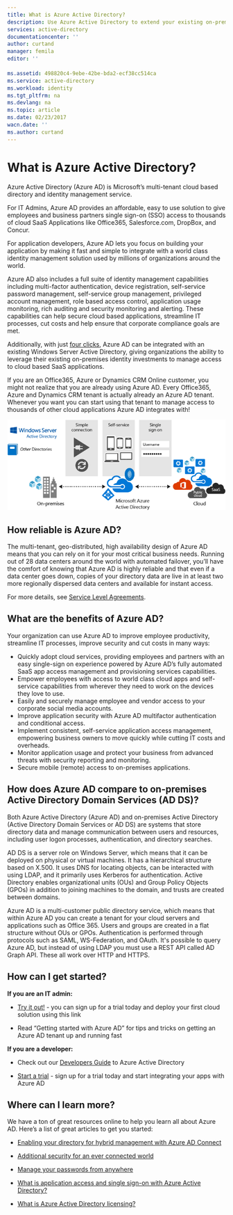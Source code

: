 ```yaml
---
title: What is Azure Active Directory?
description: Use Azure Active Directory to extend your existing on-premises identities into the cloud or develop Azure AD integrated applications.
services: active-directory
documentationcenter: ''
author: curtand
manager: femila
editor: ''

ms.assetid: 498820c4-9ebe-42be-bda2-ecf38cc514ca
ms.service: active-directory
ms.workload: identity
ms.tgt_pltfrm: na
ms.devlang: na
ms.topic: article
ms.date: 02/23/2017
wacn.date: ''
ms.author: curtand
---
```


# What is Azure Active Directory?
Azure Active Directory (Azure AD) is Microsoft’s multi-tenant cloud based directory and identity management service.

For IT Admins, Azure AD provides an affordable, easy to use solution to give employees and business partners single sign-on (SSO) access to thousands of cloud SaaS Applications like Office365, Salesforce.com, DropBox, and Concur.

For application developers, Azure AD lets you focus on building your application by making it fast and simple to integrate with a world class identity management solution used by millions of organizations around the world.

Azure AD also includes a full suite of identity management capabilities including multi-factor authentication, device registration, self-service password management, self-service group management, privileged account management, role based access control, application usage monitoring, rich auditing and security monitoring and alerting. These capabilities can help secure cloud based applications, streamline IT processes, cut costs and help ensure that corporate compliance goals are met.

Additionally, with just [four clicks](/documentation/articles/active-directory-aadconnect-get-started-express/), Azure AD can be integrated with an existing Windows Server Active Directory, giving organizations the ability to leverage their existing on-premises identity investments to manage access to cloud based SaaS applications.

If you are an Office365, Azure or Dynamics CRM Online customer, you might not realize that you are already using Azure AD. Every Office365, Azure and Dynamics CRM tenant is actually already an Azure AD tenant. Whenever you want you can start using that tenant to manage access to thousands of other cloud applications Azure AD integrates with!

![Azure AD Connect Stack](./media/active-directory-whatis/Azure_Active_Directory.png)

## How reliable is Azure AD?
The multi-tenant, geo-distributed, high availability design of Azure AD means that you can rely on it for your most critical business needs. Running out of 28 data centers around the world with automated failover, you’ll have the comfort of knowing that Azure AD is highly reliable and that even if a data center goes down, copies of your directory data are live in at least two more regionally dispersed data centers and available for instant access.

For more details, see [Service Level Agreements](https://www.azure.cn/support/legal/sla/).

## What are the benefits of Azure AD?
Your organization can use Azure AD to improve employee productivity, streamline IT processes, improve security and cut costs in many ways:

- Quickly adopt cloud services, providing employees and partners with an easy single-sign on experience powered by Azure AD’s fully automated SaaS app access management and provisioning services capabilities.
- Empower employees with access to world class cloud apps and self-service capabilities from wherever they need to work on the devices they love to use.
- Easily and securely manage employee and vendor access to your corporate social media accounts.
- Improve application security with Azure AD multifactor authentication and conditional access.
- Implement consistent, self-service application access management, empowering business owners to move quickly while cutting IT costs and overheads.
- Monitor application usage and protect your business from advanced threats with security reporting and monitoring.
- Secure mobile (remote) access to on-premises applications.

## How does Azure AD compare to on-premises Active Directory Domain Services (AD DS)?

Both Azure Active Directory (Azure AD) and on-premises Active Directory (Active Directory Domain Services or AD DS) are systems that store directory data and manage communication between users and resources, including user logon processes, authentication, and directory searches.

AD DS is a server role on Windows Server, which means that it can be deployed on physical or virtual machines. It has a hierarchical structure based on X.500. It uses DNS for locating objects, can be interacted with using LDAP, and it primarily uses Kerberos for authentication. Active Directory enables organizational units (OUs) and Group Policy Objects (GPOs) in addition to joining machines to the domain, and trusts are created between domains.

Azure AD is a multi-customer public directory service, which means that within Azure AD you can create a tenant for your cloud servers and applications such as Office 365. Users and groups are created in a flat structure without OUs or GPOs. Authentication is performed through protocols such as SAML, WS-Federation, and OAuth. It's possible to query Azure AD, but instead of using LDAP you must use a REST API called AD Graph API. These all work over HTTP and HTTPS.

## How can I get started?

**If you are an IT admin:**

- [Try it out!](./index.md) - you can sign up for a trial today and deploy your first cloud solution using this link

- Read “Getting started with Azure AD” for tips and tricks on getting an Azure AD tenant up and running fast

**If you are a developer:**

- Check out our [Developers Guide](./develop/active-directory-developers-guide.md) to Azure Active Directory

- [Start a trial](https://www.azure.cn/pricing/1rmb-trial/) - sign up for a trial today and  start integrating your apps with Azure AD

## Where can I learn more?
We have a ton of great resources online to help you learn all about Azure AD. Here’s a list of great articles to get you started:

- [Enabling your directory for hybrid management with Azure AD Connect](./connect/active-directory-aadconnect.md)
- [Additional security for an ever connected world](../multi-factor-authentication/multi-factor-authentication.md)

- [Manage your passwords from anywhere](./active-directory-passwords.md)
- [What is application access and single sign-on with Azure Active Directory?](./active-directory-appssoaccess-whatis.md)
- [What is Azure Active Directory licensing?](./active-directory-licensing-what-is.md)
